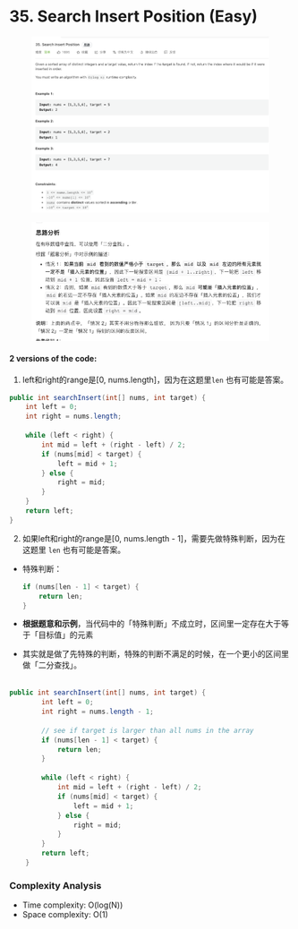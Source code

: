 # 35. Search Insert Position (Easy)

<figure><img src="../../../.gitbook/assets/image (1) (1) (1) (1) (1) (1) (1) (1) (1) (1) (1).png" alt=""><figcaption></figcaption></figure>

<figure><img src="../../../.gitbook/assets/image (147).png" alt=""><figcaption></figcaption></figure>

#### 2 versions of the code:

1. left和right的range是\[0, nums.length]，因为在这题里`len` 也有可能是答案。

```java
public int searchInsert(int[] nums, int target) {
    int left = 0;
    int right = nums.length;

    while (left < right) {
        int mid = left + (right - left) / 2;
        if (nums[mid] < target) {
            left = mid + 1;
        } else {
            right = mid;
        }
    }
    return left;
}
```



2. 如果left和right的range是\[0, nums.length - 1]，需要先做特殊判断，因为在这题里 `len` 也有可能是答案。

*   特殊判断：

    ```java
    if (nums[len - 1] < target) {
        return len;
    }
    ```
* **根据题意和示例**，当代码中的「特殊判断」不成立时，区间里一定存在大于等于「目标值」的元素
* 其实就是做了先特殊的判断，特殊的判断不满足的时候，在一个更小的区间里做「二分查找」。

```java

public int searchInsert(int[] nums, int target) {
        int left = 0;
        int right = nums.length - 1;
        
        // see if target is larger than all nums in the array
        if (nums[len - 1] < target) {
            return len;
        }

        while (left < right) {
            int mid = left + (right - left) / 2;
            if (nums[mid] < target) {
                left = mid + 1;
            } else {
                right = mid;
            }
        }
        return left;
    }
```

### Complexity Analysis

* Time complexity: O(log(N))
* Space complexity: O(1)
